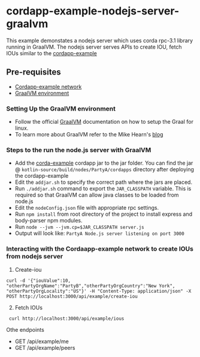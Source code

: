 # cordapp-example-nodejs-server-graalvm
This example demonstates a nodejs server which uses corda rpc-3.1 library running in GraalVM. The nodejs server serves APIs to create IOU, fetch IOUs similar to the [cordapp-example](https://github.com/corda/cordapp-example)

## Pre-requisites
* [Cordapp-example network](https://docs.corda.net/tutorial-cordapp.html#running-the-example-cordapp)
* [GraalVM environment](https://www.graalvm.org/docs/getting-started/)


### Setting Up the GraalVM environment

* Follow the official [GraalVM](https://www.graalvm.org/downloads/) documentation on how to setup the Graal for linux.
* To learn more about GraalVM refer to the Mike Hearn's [blog](https://groups.io/g/corda-dev/topic/corda_scripting_languages/21231730?p=,,,20,0,0,0::recentpostdate%2Fsticky,,,20,2,0,21231730) 

### Steps to the run the node.js server with GraalVM

* Add the [corda-example](https://github.com/corda/cordapp-example) cordapp jar to the jar folder. You can find the jar @ `kotlin-source/build/nodes/PartyA/cordapps` directory after deploying the cordapp-example
* Edit the `addjar.sh` to specify the correct path where the jars are placed.
* Run `./addjar.sh` command to export the `JAR_CLASSPATH` variable. This is required so that GraalVM can allow java classes to be loaded from node.js
* Edit the `nodeConfig.json` file with appropriate rpc settings.
* Run `npm install` from root directory of the project to install express and body-parser npm modules.
* Run `node --jvm --jvm.cp=$JAR_CLASSPATH server.js`
* Output will look like:
```PartyA Node.js server listening on port 3000```

### Interacting with the Cordaapp-example network to create IOUs from nodejs server

1) Create-iou 

```curl -d '{"iouValue":10, "otherPartyOrgName":"PartyB","otherPartyOrgCountry":"New York", "otherPartyOrgLocality":"US"}' -H "Content-Type: application/json" -X POST http://localhost:3000/api/example/create-iou```

2) Fetch IOUs

``` curl http://localhost:3000/api/example/ious```

Othe endpoints

* GET /api/example/me
* GET /api/example/peers
